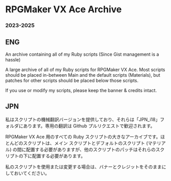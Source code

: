 # RPGMaker VX Ace Archive
### 2023-2025

## ENG
An archive containing all of my Ruby scripts (Since Gist management is a hassle)

A large archive of all of my Ruby scripts for RPGMaker VX Ace. Most scripts should be placed in-between Main and the default scripts (Materials), but patches for other scripts should be placed below those scripts.

If you use or modify my scripts, please keep the banner & credits intact.

## JPN

私はスクリプトの機械翻訳バージョンを提供しており、それらは「JPN_i18」フォルダにあります。専用の翻訳は Github プルリクエストで歓迎されます。

RPGMaker VX Ace 用のすべての Ruby スクリプトの大きなアーカイブです。ほとんどのスクリプトは、メイン スクリプトとデフォルトのスクリプト (マテリアル) の間に配置する必要がありますが、他のスクリプトのパッチはそれらのスクリプトの下に配置する必要があります。

私のスクリプトを使用または変更する場合は、バナーとクレジットをそのままにしておいてください。
